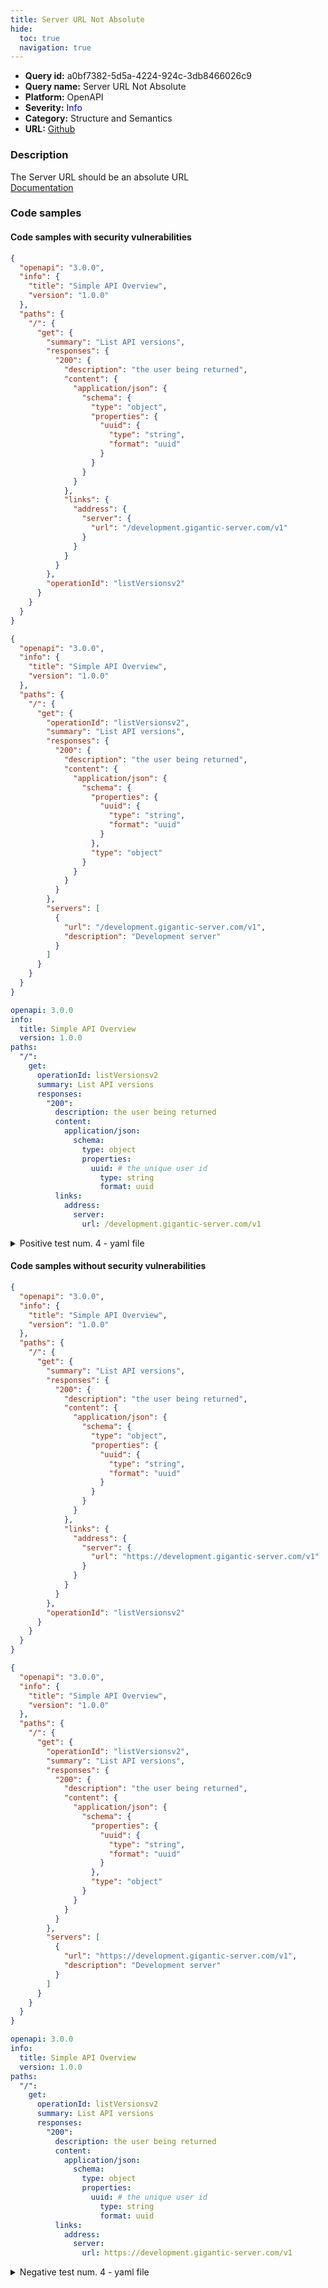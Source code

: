 ```yaml
---
title: Server URL Not Absolute
hide:
  toc: true
  navigation: true
---
```


<style>
  .highlight .hll {
    background-color: #ff171742;
  }
  .md-content {
    max-width: 1100px;
    margin: 0 auto;
  }
</style>

-   **Query id:** a0bf7382-5d5a-4224-924c-3db8466026c9
-   **Query name:** Server URL Not Absolute
-   **Platform:** OpenAPI
-   **Severity:** <span style="color:#00C">Info</span>
-   **Category:** Structure and Semantics
-   **URL:** [Github](https://github.com/Checkmarx/kics/tree/master/assets/queries/openAPI/3.0/server_url_not_absolute)

### Description
The Server URL should be an absolute URL<br>
[Documentation](https://swagger.io/specification/#server-object)

### Code samples
#### Code samples with security vulnerabilities
```json title="Positive test num. 1 - json file" hl_lines="30"
{
  "openapi": "3.0.0",
  "info": {
    "title": "Simple API Overview",
    "version": "1.0.0"
  },
  "paths": {
    "/": {
      "get": {
        "summary": "List API versions",
        "responses": {
          "200": {
            "description": "the user being returned",
            "content": {
              "application/json": {
                "schema": {
                  "type": "object",
                  "properties": {
                    "uuid": {
                      "type": "string",
                      "format": "uuid"
                    }
                  }
                }
              }
            },
            "links": {
              "address": {
                "server": {
                  "url": "/development.gigantic-server.com/v1"
                }
              }
            }
          }
        },
        "operationId": "listVersionsv2"
      }
    }
  }
}

```
```json title="Positive test num. 2 - json file" hl_lines="32"
{
  "openapi": "3.0.0",
  "info": {
    "title": "Simple API Overview",
    "version": "1.0.0"
  },
  "paths": {
    "/": {
      "get": {
        "operationId": "listVersionsv2",
        "summary": "List API versions",
        "responses": {
          "200": {
            "description": "the user being returned",
            "content": {
              "application/json": {
                "schema": {
                  "properties": {
                    "uuid": {
                      "type": "string",
                      "format": "uuid"
                    }
                  },
                  "type": "object"
                }
              }
            }
          }
        },
        "servers": [
          {
            "url": "/development.gigantic-server.com/v1",
            "description": "Development server"
          }
        ]
      }
    }
  }
}

```
```yaml title="Positive test num. 3 - yaml file" hl_lines="24"
openapi: 3.0.0
info:
  title: Simple API Overview
  version: 1.0.0
paths:
  "/":
    get:
      operationId: listVersionsv2
      summary: List API versions
      responses:
        "200":
          description: the user being returned
          content:
            application/json:
              schema:
                type: object
                properties:
                  uuid: # the unique user id
                    type: string
                    format: uuid
          links:
            address:
              server:
                url: /development.gigantic-server.com/v1

```
<details><summary>Positive test num. 4 - yaml file</summary>

```yaml hl_lines="22"
openapi: 3.0.0
info:
  title: Simple API Overview
  version: 1.0.0
paths:
  "/":
    get:
      operationId: listVersionsv2
      summary: List API versions
      responses:
        "200":
          description: the user being returned
          content:
            application/json:
              schema:
                type: object
                properties:
                  uuid: # the unique user id
                    type: string
                    format: uuid
      servers:
        - url: /development.gigantic-server.com/v1
          description: Development server

```
</details>


#### Code samples without security vulnerabilities
```json title="Negative test num. 1 - json file"
{
  "openapi": "3.0.0",
  "info": {
    "title": "Simple API Overview",
    "version": "1.0.0"
  },
  "paths": {
    "/": {
      "get": {
        "summary": "List API versions",
        "responses": {
          "200": {
            "description": "the user being returned",
            "content": {
              "application/json": {
                "schema": {
                  "type": "object",
                  "properties": {
                    "uuid": {
                      "type": "string",
                      "format": "uuid"
                    }
                  }
                }
              }
            },
            "links": {
              "address": {
                "server": {
                  "url": "https://development.gigantic-server.com/v1"
                }
              }
            }
          }
        },
        "operationId": "listVersionsv2"
      }
    }
  }
}

```
```json title="Negative test num. 2 - json file"
{
  "openapi": "3.0.0",
  "info": {
    "title": "Simple API Overview",
    "version": "1.0.0"
  },
  "paths": {
    "/": {
      "get": {
        "operationId": "listVersionsv2",
        "summary": "List API versions",
        "responses": {
          "200": {
            "description": "the user being returned",
            "content": {
              "application/json": {
                "schema": {
                  "properties": {
                    "uuid": {
                      "type": "string",
                      "format": "uuid"
                    }
                  },
                  "type": "object"
                }
              }
            }
          }
        },
        "servers": [
          {
            "url": "https://development.gigantic-server.com/v1",
            "description": "Development server"
          }
        ]
      }
    }
  }
}

```
```yaml title="Negative test num. 3 - yaml file"
openapi: 3.0.0
info:
  title: Simple API Overview
  version: 1.0.0
paths:
  "/":
    get:
      operationId: listVersionsv2
      summary: List API versions
      responses:
        "200":
          description: the user being returned
          content:
            application/json:
              schema:
                type: object
                properties:
                  uuid: # the unique user id
                    type: string
                    format: uuid
          links:
            address:
              server:
                url: https://development.gigantic-server.com/v1

```
<details><summary>Negative test num. 4 - yaml file</summary>

```yaml
openapi: 3.0.0
info:
  title: Simple API Overview
  version: 1.0.0
paths:
  "/":
    get:
      operationId: listVersionsv2
      summary: List API versions
      responses:
        "200":
          description: the user being returned
          content:
            application/json:
              schema:
                type: object
                properties:
                  uuid: # the unique user id
                    type: string
                    format: uuid
      servers:
        - url: https://development.gigantic-server.com/v1
          description: Development server

```
</details>
